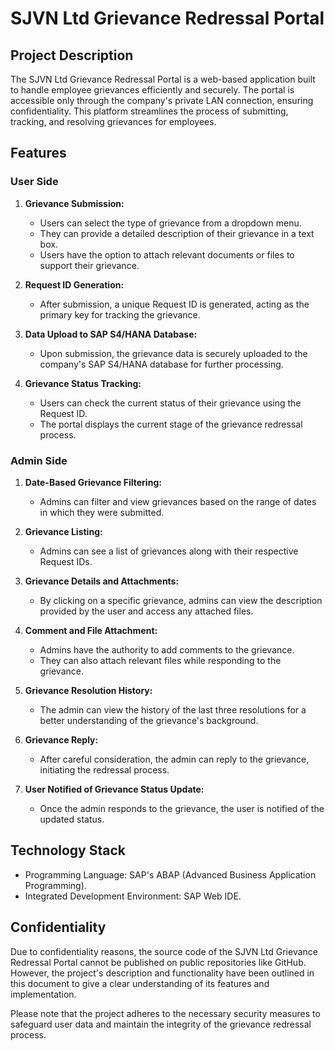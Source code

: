 # SJVN Ltd Grievance Redressal Portal

## Project Description

The SJVN Ltd Grievance Redressal Portal is a web-based application built to handle employee grievances efficiently and securely. The portal is accessible only through the company's private LAN connection, ensuring confidentiality. This platform streamlines the process of submitting, tracking, and resolving grievances for employees.

## Features

### User Side

1. **Grievance Submission:**
   - Users can select the type of grievance from a dropdown menu.
   - They can provide a detailed description of their grievance in a text box.
   - Users have the option to attach relevant documents or files to support their grievance.

2. **Request ID Generation:**
   - After submission, a unique Request ID is generated, acting as the primary key for tracking the grievance.

3. **Data Upload to SAP S4/HANA Database:**
   - Upon submission, the grievance data is securely uploaded to the company's SAP S4/HANA database for further processing.

4. **Grievance Status Tracking:**
   - Users can check the current status of their grievance using the Request ID.
   - The portal displays the current stage of the grievance redressal process.

### Admin Side

1. **Date-Based Grievance Filtering:**
   - Admins can filter and view grievances based on the range of dates in which they were submitted.

2. **Grievance Listing:**
   - Admins can see a list of grievances along with their respective Request IDs.

3. **Grievance Details and Attachments:**
   - By clicking on a specific grievance, admins can view the description provided by the user and access any attached files.

4. **Comment and File Attachment:**
   - Admins have the authority to add comments to the grievance.
   - They can also attach relevant files while responding to the grievance.

5. **Grievance Resolution History:**
   - The admin can view the history of the last three resolutions for a better understanding of the grievance's background.

6. **Grievance Reply:**
   - After careful consideration, the admin can reply to the grievance, initiating the redressal process.

7. **User Notified of Grievance Status Update:**
   - Once the admin responds to the grievance, the user is notified of the updated status.

## Technology Stack

- Programming Language: SAP's ABAP (Advanced Business Application Programming).
- Integrated Development Environment: SAP Web IDE.

## Confidentiality

Due to confidentiality reasons, the source code of the SJVN Ltd Grievance Redressal Portal cannot be published on public repositories like GitHub. However, the project's description and functionality have been outlined in this document to give a clear understanding of its features and implementation.

Please note that the project adheres to the necessary security measures to safeguard user data and maintain the integrity of the grievance redressal process.


